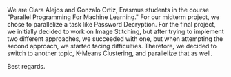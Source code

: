 We are Clara Alejos and Gonzalo Ortiz, Erasmus students in the course "Parallel Programming For Machine Learning." 
For our midterm project, we chose to parallelize a task like Password Decryption. For the final project, we initially decided to work on Image Stitching, 
but after trying to implement two different approaches, we succeeded with one, but when attempting the second approach, we started facing difficulties. 
Therefore, we decided to switch to another topic, K-Means Clustering, and parallelize that as well.

Best regards.
